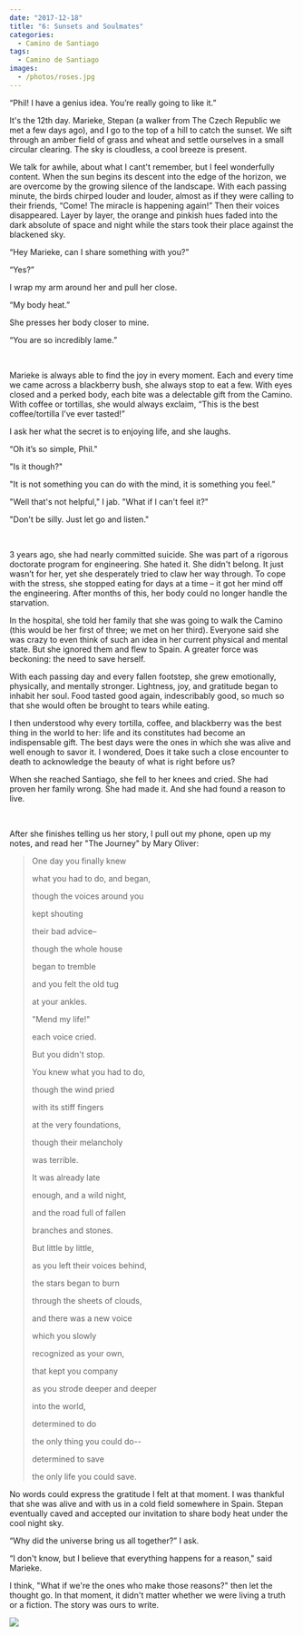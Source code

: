 ```yaml
---
date: "2017-12-18"
title: "6: Sunsets and Soulmates"
categories:
  - Camino de Santiago
tags: 
  - Camino de Santiago
images:
  - /photos/roses.jpg
---
```


“Phil! I have a genius idea. You’re really going to like it.”

It's the 12th day. Marieke, Stepan (a walker from The Czech Republic we met a few days ago), and I go to the top of a hill to catch the sunset. We sift through an amber field of grass and wheat and settle ourselves in a small circular clearing. The sky is cloudless, a cool breeze is present. 

We talk for awhile, about what I cant't remember, but I feel wonderfully content. When the sun begins its descent into the edge of the horizon, we are overcome by the growing silence of the landscape. With each passing minute, the birds chirped louder and louder, almost as if they were calling to their friends, “Come! The miracle is happening again!” Then their voices disappeared. Layer by layer, the orange and pinkish hues faded into the dark absolute of space and night while the stars took their place against the blackened sky.

“Hey Marieke, can I share something with you?”

“Yes?”

I wrap my arm around her and pull her close.

“My body heat.”

She presses her body closer to mine.

“You are so incredibly lame.”

<br>

Marieke is always able to find the joy in every moment. Each and every time we came across a blackberry bush, she always stop to eat a few. With eyes closed and a perked body, each bite was a delectable gift from the Camino. With coffee or tortillas, she would always exclaim, “This is the best coffee/tortilla I’ve ever tasted!”

I ask her what the secret is to enjoying life, and she laughs. 

“Oh it’s so simple, Phil."

"Is it though?"

"It is not something you can do with the mind, it is something you feel.”

"Well that's not helpful," I jab. "What if I can't feel it?"

"Don't be silly. Just let go and listen."

<br>

3 years ago, she had nearly committed suicide. She was part of a rigorous doctorate program for engineering. She hated it. She didn't belong. It just wasn’t for her, yet she desperately tried to claw her way through. To cope with the stress, she stopped eating for days at a time – it got her mind off the engineering. After months of this, her body could no longer handle the starvation.

In the hospital, she told her family that she was going to walk the Camino (this would be her first of three; we met on her third). Everyone said she was crazy to even think of such an idea in her current physical and mental state. But she ignored them and flew to Spain. A greater force was beckoning: the need to save herself.

With each passing day and every fallen footstep, she grew emotionally, physically, and mentally stronger. Lightness, joy, and gratitude began to inhabit her soul. Food tasted good again, indescribably good, so much so that she would often be brought to tears while eating.

I then understood why every tortilla, coffee, and blackberry was the best thing in the world to her: life and its constitutes had become an indispensable gift. The best days were the ones in which she was alive and well enough to savor it. I wondered, Does it take such a close encounter to death to acknowledge the beauty of what is right before us?

When she reached Santiago, she fell to her knees and cried. She had proven her family wrong. She had made it. And she had found a reason to live.

<br>

After she finishes telling us her story, I pull out my phone, open up my notes, and read her "The Journey" by Mary Oliver:

>One day you finally knew
>
>what you had to do, and began,
>
>though the voices around you
>
>kept shouting
>
>their bad advice–
>
>though the whole house
>
>began to tremble
>
>and you felt the old tug
>
>at your ankles.
>
>"Mend my life!"
>
>each voice cried.
>
>But you didn't stop.
>
>You knew what you had to do,
>
>though the wind pried
>
>with its stiff fingers
>
>at the very foundations,
>
>though their melancholy
>
>was terrible.
>
>It was already late
>
>enough, and a wild night,
>
>and the road full of fallen
>
>branches and stones.
>
>But little by little,
>
>as you left their voices behind,
>
>the stars began to burn
>
>through the sheets of clouds,
>
>and there was a new voice
>
>which you slowly
>
>recognized as your own,
>
>that kept you company
>
>as you strode deeper and deeper
>
>into the world,
>
>determined to do
>
>the only thing you could do--
>
>determined to save
>
>the only life you could save.

No words could express the gratitude I felt at that moment. I was thankful that she was alive and with us in a cold field somewhere in Spain. Stepan eventually caved and accepted our invitation to share body heat under the cool night sky.

“Why did the universe bring us all together?” I ask.

“I don't know, but I believe that everything happens for a reason," said Marieke.

I think, "What if we're the ones who make those reasons?" then let the thought go. In that moment, it didn't matter whether we were living a truth or a fiction. The story was ours to write.

![](/photos/roses.jpg)